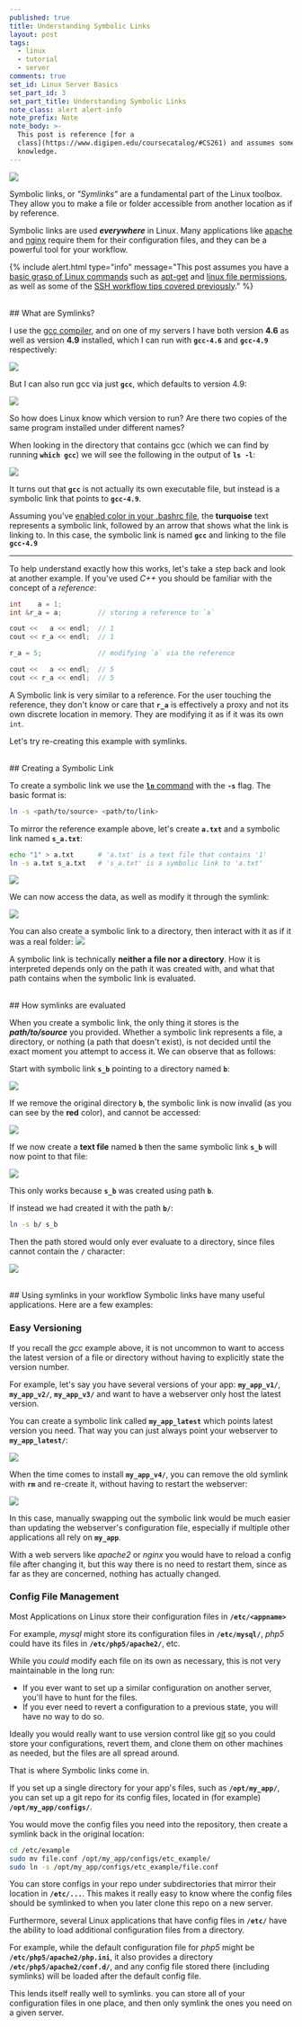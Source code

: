 ```yaml
---
published: true
title: Understanding Symbolic Links
layout: post
tags:
  - linux
  - tutorial
  - server
comments: true
set_id: Linux Server Basics
set_part_id: 3
set_part_title: Understanding Symbolic Links
note_class: alert alert-info
note_prefix: Note
note_body: >-
  This post is reference [for a
  class](https://www.digipen.edu/coursecatalog/#CS261) and assumes some prior
  knowledge.
---
```



![](http://i.imgur.com/IKCybXy.png)

Symbolic links, or *"Symlinks"* are a fundamental part of the Linux toolbox. They allow you to make a file or folder accessible from another location as if by reference.

Symbolic links are used ***everywhere*** in Linux. Many applications like [apache](https://httpd.apache.org/) and [nginx](https://www.nginx.com/resources/wiki/) require them for their configuration files, and they can be a powerful tool for your workflow.

{% include alert.html type="info" message="This post assumes you have a [basic grasp of Linux commands](http://linuxcommand.org/learning_the_shell.php) such as [apt-get](https://help.ubuntu.com/community/AptGet/Howto) and [linux file permissions](https://help.ubuntu.com/community/FilePermissions), as well as some of the [SSH workflow tips covered previously](http://blog.johannesmp.com/2017/02/11/ssh-workflow-tips/)." %}

<!-- more -->


<br />
## What are Symlinks?

I use the [gcc compiler](http://pages.cs.wisc.edu/~beechung/ref/gcc-intro.html), and on one of my servers I have both version **4.6** as well as version **4.9** installed, which I can run with **`gcc-4.6`** and **`gcc-4.9`** respectively:

![](https://i.imgur.com/JrL2EYB.png)

But I can also run gcc via just **`gcc`**, which defaults to version 4.9:

![](https://i.imgur.com/00jrgJB.png)

So how does Linux know which version to run? Are there two copies of the same program installed under different names?

When looking in the directory that contains gcc (which we can find by running **`which gcc`**) we will see the following in the output of **`ls -l`**:

![](https://i.imgur.com/JVSc2zr.png)

It turns out that **`gcc`** is not actually its own executable file, but instead is a symbolic link that points to **`gcc-4.9`**.  

Assuming you've [enabled color in your .bashrc file](http://blog.johannesmp.com/2017/02/11/ssh-workflow-tips/#enable-console-coloring), the **turquoise** text represents a symbolic link, followed by an arrow that shows what the link is linking to. In this case, the symbolic link is named **`gcc`** and linking to the file **`gcc-4.9`**

------

To help understand exactly how this works, let's take a step back and look at another example. If you've used *C++* you should be familiar with the concept of a *reference*:


```c++
int    a = 1;
int &r_a = a;         // storing a reference to `a`

cout <<   a << endl;  // 1
cout << r_a << endl;  // 1

r_a = 5;              // modifying `a` via the reference

cout <<   a << endl;  // 5
cout << r_a << endl;  // 5
```

A Symbolic link is very similar to a reference. For the user touching the reference, they don't know or care that **`r_a`** is effectively a proxy and not its own discrete location in memory. They are modifying it as if it was its own `int`.

Let's try re-creating this example with symlinks.

<br />
## Creating a Symbolic Link

To create a symbolic link we use the [**`ln`** command](https://en.wikipedia.org/wiki/Ln_(Unix) ) with the **`-s`** flag. The basic format is:

```bash
ln -s <path/to/source> <path/to/link>
```

To mirror the reference example above, let's create **`a.txt`** and a symbolic link named **`s_a.txt`**:

```bash
echo "1" > a.txt      # 'a.txt' is a text file that contains '1'
ln -s a.txt s_a.txt   # 's_a.txt' is a symbolic link to 'a.txt'
```

![](https://i.imgur.com/G4ROeXb.png)

We can now access the data, as well as modify it through the symlink:

![](https://i.imgur.com/83gpBiA.png)

You can also create a symbolic link to a directory, then interact with it as if it was a real folder:
![](https://i.imgur.com/d1bS1T8.png)

A symbolic link is technically **neither a file nor a directory**. How it is interpreted depends only on the path it was created with, and what that path contains when the symbolic link is evaluated.


<br />
## How symlinks are evaluated

When you create a symbolic link, the only thing it stores is the  ***path/to/source*** you provided. Whether a symbolic link represents a file, a directory, or nothing (a path that doesn't exist), is not decided until the exact moment you attempt to access it. We can observe that as follows:

Start with symbolic link **`s_b`** pointing to a directory named **`b`**:

![](https://i.imgur.com/S0P2mgk.png)

If we remove the original directory **`b`**, the symbolic link is now invalid (as you can see by the **red** color), and cannot be accessed:

![](https://i.imgur.com/YMj9kc2.png)

If we now create a **text file** named **`b`** then the same symbolic link **`s_b`** will now point to that file:

![](https://i.imgur.com/qwp4Aoj.png)

This only works because **`s_b`** was created using path **`b`**.

If instead we had created it with the path **`b/`**:
```bash
ln -s b/ s_b
```
Then the path stored would only ever evaluate to a directory, since files cannot contain the **`/`** character:

![](https://i.imgur.com/o4QkdjG.png)


<br />
## Using symlinks in your workflow
Symbolic links have many useful applications. Here are a few examples:

### Easy Versioning
If you recall the *gcc* example above, it is not uncommon to want to access the latest version of a file or directory without having to explicitly state the version number.

For example, let's say you have several versions of your app: **`my_app_v1/`**, **`my_app_v2/`**, **`my_app_v3/`** and want to have a webserver only host the latest version. 

You can create a symbolic link called **`my_app_latest`** which points latest version you need.  That way you can just always point your webserver to **`my_app_latest/`**:

![](https://i.imgur.com/rU1tjs5.png)

When the time comes to install **`my_app_v4/`**, you can remove the old symlink with **`rm`** and re-create it, without having to restart the webserver:

![](https://i.imgur.com/SjCNqmY.png)

In this case, manually swapping out the symbolic link would be much easier than updating the webserver's configuration file, especially if multiple other applications all rely on **`my_app`**.

With a web servers like *apache2* or *nginx* you would have to reload a config file after changing it, but this way there is no need to restart them, since as far as they are concerned, nothing has actually changed.


### Config File Management
Most Applications on Linux store their configuration files in **`/etc/<appname>`**

For example, *mysql* might store its configuration files in **`/etc/mysql/`**, *php5*  could have its files in **`/etc/php5/apache2/`**, etc.

While you *could* modify each file on its own as necessary, this is not very maintainable in the long run:

- If you ever want to set up a similar configuration on another server, you'll have to hunt for the files.
- If you ever need to revert a configuration to a previous state, you will have no way to do so.


Ideally you would really want to use version control like [git](https://en.wikipedia.org/wiki/Git)  so you could store your configurations, revert them, and clone them on other machines as needed, but the files are all spread around.

That is where Symbolic links come in.

If you set up a single directory for your app's files, such as **`/opt/my_app/`**, you can set up a git repo for its config files, located in (for example) **`/opt/my_app/configs/`**.

You would move the config files you need into the repository, then create a symlink back in the original location:

```bash
cd /etc/example
sudo mv file.conf /opt/my_app/configs/etc_example/
sudo ln -s /opt/my_app/configs/etc_example/file.conf
```

You can store configs in your repo under subdirectories that mirror their location in **`/etc/...`**. This makes it really easy to know where the config files should be symlinked to when you later clone this repo on a new server.

Furthermore, several Linux applications that have config files in **`/etc/`** have the ability to load additional configuration files from a directory. 

For example, while the default configuration file for *php5* might be **`/etc/php5/apache2/php.ini`**, it also provides a directory **`/etc/php5/apache2/conf.d/`**, and any config file stored there (including symlinks) will be loaded after the default config file.

This lends itself really well to symlinks. you can store all of your configuration files in one place, and then only symlink the ones you need on a given server.





